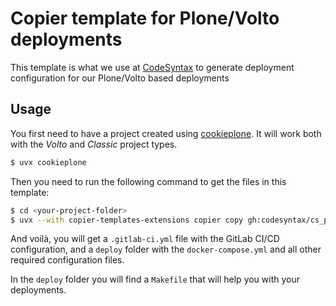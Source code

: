 # Copier template for Plone/Volto deployments

This template is what we use at [CodeSyntax](https://www.codesyntax.com/en) to generate deployment configuration for our Plone/Volto based deployments

## Usage

You first need to have a project created using [cookieplone](https://github.com/plone/cookieplone). It will work both with the _Volto_ and _Classic_ project types.

```bash
$ uvx cookieplone
```

Then you need to run the following command to get the files in this template:

```bash
$ cd <your-project-folder>
$ uvx --with copier-templates-extensions copier copy gh:codesyntax/cs_plone_deployment . --trust`
```

And voilà, you will get a `.gitlab-ci.yml` file with the GitLab CI/CD configuration, and a `deploy` folder with the `docker-compose.yml` and all other required configuration files.

In the `deploy` folder you will find a `Makefile` that will help you with your deployments.
